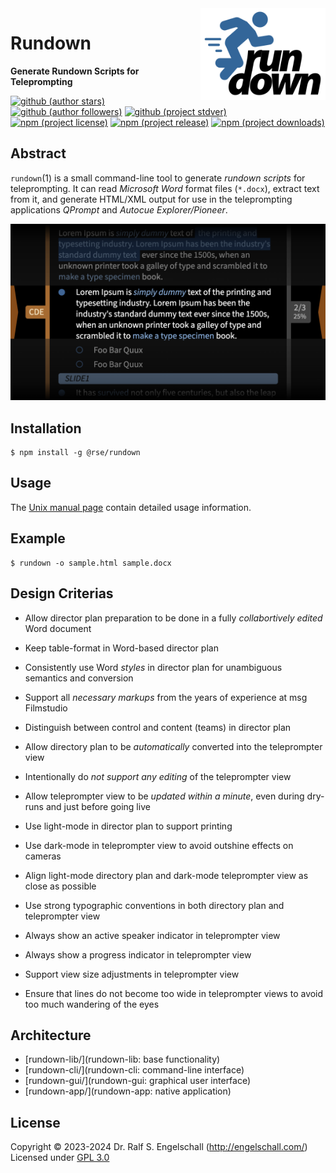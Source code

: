 
<img src="https://raw.githubusercontent.com/rse/rundown/master/etc/rundown-logo.svg" width="200" align="right" alt=""/>

Rundown
=======

**Generate Rundown Scripts for Teleprompting**

[![github (author stars)](https://img.shields.io/github/stars/rse?logo=github&label=author%20stars&color=%233377aa)](https://github.com/rse)
[![github (author followers)](https://img.shields.io/github/followers/rse?label=author%20followers&logo=github&color=%234477aa)](https://github.com/rse)
[![github (project stdver)](https://img.shields.io/github/package-json/stdver/rse/rundown?logo=github&label=project%20stdver&color=%234477aa&cacheSeconds=900)](https://github.com/rse/rundown)
<br/>
[![npm (project license)](https://img.shields.io/npm/l/rundown?logo=npm&label=npm%20license&color=%23cc3333)](https://npmjs.com/@rse/rundown)
[![npm (project release)](https://img.shields.io/npm/v/rundown?logo=npm&label=npm%20release&color=%23cc3333)](https://npmjs.com/@rse/rundown)
[![npm (project downloads)](https://img.shields.io/npm/dm/rundown?logo=npm&label=npm%20downloads&color=%23cc3333)](https://npmjs.com/@rse/rundown)

Abstract
--------

`rundown`(1) is a small command-line tool to generate *rundown scripts*
for teleprompting. It can read *Microsoft Word* format files (`*.docx`),
extract text from it, and generate HTML/XML output for use in the
teleprompting applications *QPrompt* and *Autocue Explorer/Pioneer*.

![screenshot](doc/screenshot.png)

Installation
------------

```
$ npm install -g @rse/rundown
```

Usage
-----

The [Unix manual page](https://github.com/rse/rundown/blob/master/cli/rundown.md) contain
detailed usage information.

Example
--------

```
$ rundown -o sample.html sample.docx
```

Design Criterias
----------------

- Allow director plan preparation to be done in a fully *collabortively edited* Word document
- Keep table-format in Word-based director plan

- Consistently use Word *styles* in director plan for unambiguous semantics and conversion 
- Support all *necessary markups* from the years of experience at msg Filmstudio
- Distinguish between control and content (teams) in director plan

- Allow directory plan to be *automatically* converted into the teleprompter view
- Intentionally do *not support any editing* of the teleprompter view
- Allow teleprompter view to be *updated within a minute*, even during dry-runs and just before going live

- Use light-mode in director plan to support printing
- Use dark-mode in teleprompter view to avoid outshine effects on cameras
- Align light-mode directory plan and dark-mode teleprompter view as close as possible
- Use strong typographic conventions in both directory plan and teleprompter view

- Always show an active speaker indicator in teleprompter view
- Always show a progress indicator in teleprompter view
- Support view size adjustments in teleprompter view
- Ensure that lines do not become too wide in teleprompter views to avoid too much wandering of the eyes

Architecture
------------

- [rundown-lib/](rundown-lib: base functionality)
- [rundown-cli/](rundown-cli: command-line interface)
- [rundown-gui/](rundown-gui: graphical user interface)
- [rundown-app/](rundown-app: native application)

License
-------

Copyright &copy; 2023-2024 Dr. Ralf S. Engelschall (http://engelschall.com/)<br/>
Licensed under [GPL 3.0](https://spdx.org/licenses/GPL-3.0-only)

